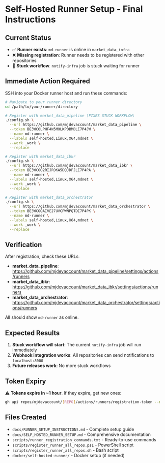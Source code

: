 # Self-Hosted Runner Setup - Final Instructions

## Current Status
- ✅ **Runner exists**: `md-runner` is online in `market_data_infra`
- ❌ **Missing registration**: Runner needs to be registered with other repositories
- 🔄 **Stuck workflow**: `notify-infra` job is stuck waiting for runner

## Immediate Action Required

SSH into your Docker runner host and run these commands:

```bash
# Navigate to your runner directory
cd /path/to/your/runner/directory

# Register with market_data_pipeline (FIXES STUCK WORKFLOW)
./config.sh \
  --url https://github.com/mjdevaccount/market_data_pipeline \
  --token BE3WCOLPHF4N5MOLKPDBMDLI7P4JW \
  --name md-runner \
  --labels self-hosted,Linux,X64,mdnet \
  --work _work \
  --replace

# Register with market_data_ibkr
./config.sh \
  --url https://github.com/mjdevaccount/market_data_ibkr \
  --token BE3WCOO2RIJROKA5DQJDPJLI7P4PA \
  --name md-runner \
  --labels self-hosted,Linux,X64,mdnet \
  --work _work \
  --replace

# Register with market_data_orchestrator
./config.sh \
  --url https://github.com/mjdevaccount/market_data_orchestrator \
  --token BE3WCOOAIVE27UVCPWNPQTDI7P4PK \
  --name md-runner \
  --labels self-hosted,Linux,X64,mdnet \
  --work _work \
  --replace
```

## Verification

After registration, check these URLs:
- **market_data_pipeline**: https://github.com/mjdevaccount/market_data_pipeline/settings/actions/runners
- **market_data_ibkr**: https://github.com/mjdevaccount/market_data_ibkr/settings/actions/runners
- **market_data_orchestrator**: https://github.com/mjdevaccount/market_data_orchestrator/settings/actions/runners

All should show `md-runner` as online.

## Expected Results

1. **Stuck workflow will start**: The current `notify-infra` job will run immediately
2. **Webhook integration works**: All repositories can send notifications to `localhost:8000`
3. **Future releases work**: No more stuck workflows

## Token Expiry
⚠️ **Tokens expire in ~1 hour**. If they expire, get new ones:
```bash
gh api repos/mjdevaccount/[REPO]/actions/runners/registration-token --method POST
```

## Files Created
- `docs/RUNNER_SETUP_INSTRUCTIONS.md` - Complete setup guide
- `docs/SELF_HOSTED_RUNNER_SETUP.md` - Comprehensive documentation  
- `scripts/runner_registration_commands.txt` - Ready-to-use commands
- `scripts/register_runner_all_repos.ps1` - PowerShell script
- `scripts/register_runner_all_repos.sh` - Bash script
- `docker/self-hosted-runner/` - Docker setup (if needed)
